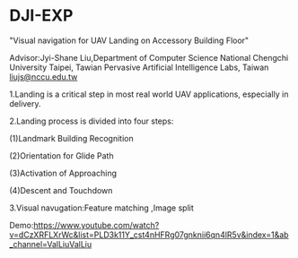 # DJI-EXP
"Visual navigation for UAV Landing on Accessory Building Floor"

Advisor:Jyi-Shane Liu,Department of Computer Science National Chengchi University
Taipei, Tawian
Pervasive Artificial Intelligence Labs, Taiwan
liujs@nccu.edu.tw

1.Landing is a critical step in most real world UAV applications, especially in delivery.

2.Landing process is divided into four steps:
  
  (1)Landmark Building Recognition   
  
  (2)Orientation for Glide Path 
  
  (3)Activation of Approaching  
  
  (4)Descent and Touchdown

3.Visual navugation:Feature matching ,Image split

Demo:https://www.youtube.com/watch?v=dCzXRFLXrWc&list=PLD3k11Y_cst4nHFRg07gnknii6qn4lR5v&index=1&ab_channel=ValLiuValLiu
